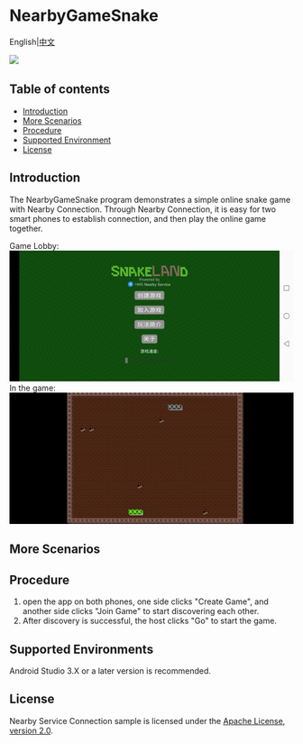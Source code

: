 # NearbyGameSnake
English|[中文]()

[![](https://camo.githubusercontent.com/ce1c195eb2524e4e67a2e74bf6e9619555aa0913/68747470733a2f2f696d672e736869656c64732e696f2f62616467652f446f63732d686d736775696465732d627269676874677265656e)](https://developer.huawei.com/consumer/en/doc/development/HMSCore-Guides/introduction-0000001050040566)

## Table of contents
 * [Introduction](#introduction)
 * [More Scenarios](#more-scenarios)
 * [Procedure](#procedure)
 * [Supported Environment](#supported-environment)
 * [License](#license)
 
## Introduction
The NearbyGameSnake program demonstrates a simple online snake game with Nearby Connection. Through Nearby Connection, it is easy for two smart phones to establish connection, and then play the online game together.

Game Lobby:
<img src="result_1.jpg">
In the game:
<img src="result_2.jpg">

## More Scenarios


## Procedure

1. open the app on both phones, one side clicks "Create Game", and another side clicks "Join Game" to start discovering each other.
2. After discovery is successful, the host clicks "Go" to start the game.

## Supported Environments
Android Studio 3.X or a later version is recommended.

## License
Nearby Service Connection sample is licensed under the [Apache License, version 2.0](http://www.apache.org/licenses/LICENSE-2.0).

